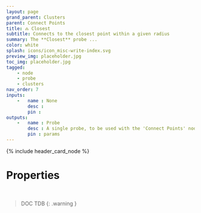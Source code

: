 ```yaml
---
layout: page
grand_parent: Clusters
parent: Connect Points
title: 🝆 Closest
subtitle: Connects to the closest point within a given radius
summary: The **Closest** probe ...
color: white
splash: icons/icon_misc-write-index.svg
preview_img: placeholder.jpg
toc_img: placeholder.jpg
tagged: 
    - node
    - probe
    - clusters
nav_order: 7
inputs:
    -   name : None
        desc : 
        pin : 
outputs:
    -   name : Probe
        desc : A single probe, to be used with the 'Connect Points' node
        pin : params
---
```


{% include header_card_node %}

# Properties
<br>

> DOC TDB
{: .warning }